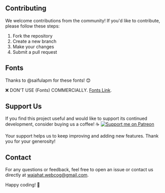 ## Contributing

We welcome contributions from the community! If you'd like to contribute, please follow these steps:

1. Fork the repository
2. Create a new branch
3. Make your changes
4. Submit a pull request

## Fonts

Thanks to @saifulapm for these fonts! 😊

❌ DON'T USE (Fonts) COMMERCIALLY. [Fonts Link](https://github.com/saifulapm/my-fonts.git).

## Support Us

If you find this project useful and would like to support its continued development, consider buying us a coffee! ☕ 
[![Support me on Patreon](https://img.shields.io/badge/Support%20me%20on-Patreon-orange?style=for-the-badge&logo=patreon)](https://www.patreon.com/Webcog)




Your support helps us to keep improving and adding new features. Thank you for your generosity!

## Contact

For any questions or feedback, feel free to open an issue or contact us directly at [wajahat.webcog@gmail.com](mailto:wajahat.webcog@gmail.com).

Happy coding! 🎉



